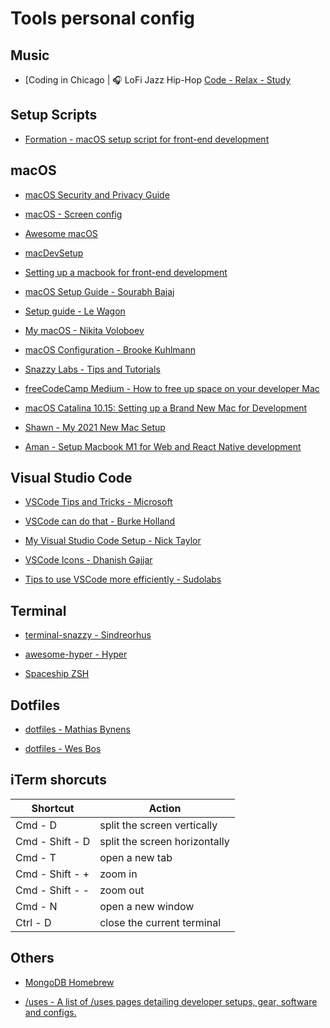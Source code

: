 # Tools personal config

## Music

- [Coding in Chicago | 🎧 LoFi Jazz Hip-Hop [Code - Relax - Study](https://www.youtube.com/watch?v=esX7SFtEjHg)

## Setup Scripts

- [Formation - macOS setup script for front-end development](https://github.com/minamarkham/formation)

## macOS

- [macOS Security and Privacy Guide](https://github.com/drduh/macOS-Security-and-Privacy-Guide)

- [macOS - Screen config](https://tonsky.me/blog/monitors/)

- [Awesome macOS](https://github.com/iCHAIT/awesome-macOS#readme)

- [macDevSetup](https://github.com/nicolashery/mac-dev-setup)

- [Setting up a macbook for front-end development](https://www.bhnywl.com/blog/setting-up-a-macbook-for-front-end-development)

- [macOS Setup Guide - Sourabh Bajaj](https://github.com/sb2nov/mac-setup)

- [Setup guide - Le Wagon](https://github.com/lewagon/setup/blob/master/macOS.md)

- [My macOS - Nikita Voloboev](https://github.com/nikitavoloboev/my-mac-os)

- [macOS Configuration - Brooke Kuhlmann](https://github.com/bkuhlmann/mac_os-config)

- [Snazzy Labs - Tips and Tutorials](https://www.youtube.com/playlist?list=PLRG_ZSZ22bFLQ2CRNTTKgqxu3m0lGwnzp)

- [freeCodeCamp Medium - How to free up space on your developer Mac](https://medium.freecodecamp.org/how-to-free-up-space-on-your-developer-mac-f542f66ddfb)

- [macOS Catalina 10.15: Setting up a Brand New Mac for Development](https://www.taniarascia.com/setting-up-a-brand-new-mac-for-development/)

- [Shawn - My 2021 New Mac Setup](https://www.swyx.io/new-mac-setup-2021/)

* [Aman - Setup Macbook M1 for Web and React Native development](https://amanhimself.dev/blog/setup-macbook-m1/)

## Visual Studio Code

- [VSCode Tips and Tricks - Microsoft](https://github.com/Microsoft/vscode-tips-and-tricks)

- [VSCode can do that - Burke Holland](http://vscodecandothat.com)

- [My Visual Studio Code Setup - Nick Taylor](https://www.iamdeveloper.com/my-visual-studio-code-setup)

- [VSCode Icons - Dhanish Gajjar](https://github.com/dhanishgajjar/vscode-icons)

- [Tips to use VSCode more efficiently - Sudolabs](https://sudolabs.io/blog/tips-to-use-VSCode-more-efficiently/)

## Terminal

- [terminal-snazzy - Sindreorhus](https://github.com/sindresorhus/terminal-snazzy)

- [awesome-hyper - Hyper](https://github.com/bnb/awesome-hyper)

- [Spaceship ZSH](https://github.com/denysdovhan/spaceship-prompt)

## Dotfiles

- [dotfiles - Mathias Bynens](https://github.com/mathiasbynens/dotfiles)

- [dotfiles - Wes Bos](https://github.com/wesbos/dotfiles)

## iTerm shorcuts

| Shortcut        | Action                        |
| --------------- | ----------------------------- |
| Cmd - D         | split the screen vertically   |
| Cmd - Shift - D | split the screen horizontally |
| Cmd - T         | open a new tab                |
| Cmd - Shift - + | zoom in                       |
| Cmd - Shift - - | zoom out                      |
| Cmd - N         | open a new window             |
| Ctrl - D        | close the current terminal    |

## Others

- [MongoDB Homebrew](https://gist.github.com/nrollr/9f523ae17ecdbb50311980503409aeb3)

- [/uses - A list of /uses pages detailing developer setups, gear, software and configs.](https://uses.tech/)
